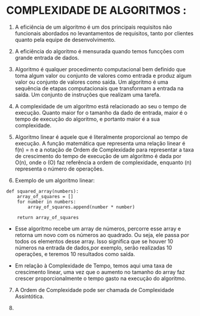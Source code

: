 # COMPLEXIDADE DE ALGORITMOS :

1. A eficiência de um algoritmo é um dos principais requisitos não funcionais abordados no levantamentos de requisitos, tanto por clientes quanto pela equipe de desenvolvimento.
   
2. A eficiência do algoritmo é mensurada quando temos funcções com grande entrada de dados.
   
3. Algoritmo é qualquer procedimento computacional bem definido que toma algum valor ou conjunto de valores como entrada e produz algum valor ou conjunto de valores como saída. Um algoritmo é uma sequência de etapas computacionais que transformam a entrada na saída. Um conjunto de instruções que realizam uma tarefa.
   
4. A complexidade de um algoritmo está relacionado ao seu o tempo de execução. Quanto maior for o tamanho da dado de entrada, maior é o tempo de execução do algoritmo, e portanto maior é a sua complexidade. 
      
5. Algoritmo linear é aquele que é literalmente proporcional ao tempo de execução. A função matemática que representa uma relação linear é f(n) = n e a notação de Ordem de Complexidade para representar a taxa de crescimento do tempo de execução de um algoritmo é dada por O(n), onde o (O) faz referência a ordem de complexidade, enquanto (n) representa o número de operações.

6. Exemplo de um algoritmo linear:

```
def squared_array(numbers):
    array_of_squares = []
    for number in numbers:
        array_of_squares.append(number * number)

    return array_of_squares
```

- Esse algoritmo recebe um array de números, percorre esse array e retorna um novo com os números ao quadrado. Ou seja, ele passa por todos os elementos desse array. Isso significa que se houver 10 números na entrada de dados,por exemplo, serão realizadas 10 operações, e teremos 10 resultados como saída.
  
- Em relação à Complexidade de Tempo, temos aqui uma taxa de crescimento linear, uma vez que o aumento no tamanho do array faz crescer proporcionalmente o tempo gasto na execução do algoritmo.
   
7. A Ordem de Complexidade pode ser chamada de Complexidade Assintótica.
   
8. 